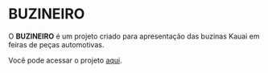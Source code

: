 # BUZINEIRO

O **BUZINEIRO** é um projeto criado para apresentação das buzinas Kauai em feiras de peças automotivas.

Você pode acessar o projeto [aqui](https://app-buzinas.vercel.app/).
